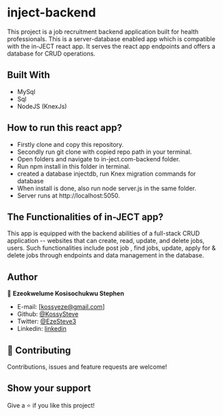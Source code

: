 # inject-backend

This project is a job recruitment backend application built for health professionals. This is a server-database enabled app which is compatible with the in-JECT react app. It serves the react app endpoints and offers a database for CRUD operations.
## Built With

- MySql
- Sql
- NodeJS (KnexJs)

## How to run this react app?
- Firstly clone and copy this repository.
- Secondly run git clone with copied repo path  in your terminal. 
- Open folders and navigate to  in-ject.com-backend folder.
- Run npm install in this folder in terminal.
- created a database injectdb, run Knex migration commands for database 
- When install is done, also run node server.js in the same folder.
- Server runs at http://localhost:5050.


## The Functionalities of in-JECT app?
This app is equipped with the backend abilities of a full-stack CRUD application -- websites that can create, read, update, and delete jobs, users.
Such functionalities include post job , find jobs, update, apply for & delete jobs through endpoints and data management in the database.

## Author

👤 **Ezeokwelume Kosisochukwu Stephen**

- E-mail: [kossyeze@gmail.com]
- Github: [@KossySteve](https://github.com/KossySteve)
- Twitter: [@EzeSteve3](https://twitter.com/EzeSteve3/)
- Linkedin: [linkedin](https://www.linkedin.com/in/kossy-steve/)


## 🤝 Contributing

Contributions, issues and feature requests are welcome!

## Show your support

Give a ⭐️ if you like this project!
